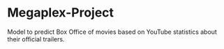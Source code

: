 # Megaplex-Project
Model to predict Box Office of movies based on YouTube statistics about their official trailers.
